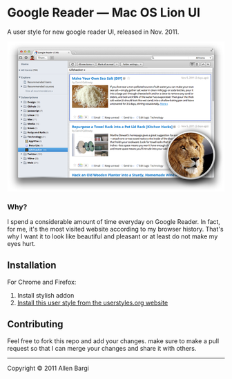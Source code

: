 # Google Reader &mdash; Mac OS Lion UI #

A user style for new google reader UI, released in Nov. 2011.

[![image](https://github.com/aziz/Google-Reader-Lion-UI/raw/master/images/screenshot-small.png)](https://github.com/aziz/Google-Reader-Lion-UI/raw/master/images/screenshot.png)

### Why?
I spend a considerable amount of time everyday on Google Reader. In fact, for me, it's the most visited website according to my browser history. That's why I want it to look like beautiful and pleasant or at least do not make my eyes hurt.

## Installation ##

For Chrome and Firefox:

1. Install stylish addon
2. [Install this user style from the userstyles.org website](http://bit.ly/greader-lion-ui)

## Contributing

Feel free to fork this repo and add your changes. make sure to make a pull request so that I can merge your changes and share it with others. 
  
  
------
Copyright &copy; 2011 Allen Bargi